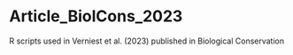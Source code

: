 # Article_BiolCons_2023
R scripts used in Verniest et al. (2023) published in Biological Conservation
